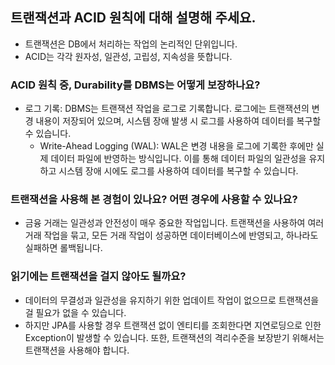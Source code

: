## 트랜잭션과 ACID 원칙에 대해 설명해 주세요.
- 트랜잭션은 DB에서 처리하는 작업의 논리적인 단위입니다. 
- ACID는 각각 원자성, 일관성, 고립성, 지속성을 뜻합니다.


### ACID 원칙 중, Durability를 DBMS는 어떻게 보장하나요?
- 로그 기록: DBMS는 트랜잭션 작업을 로그로 기록합니다. 로그에는 트랜잭션의 변경 내용이 저장되어 있으며, 시스템 장애 발생 시 로그를 사용하여 데이터를 복구할 수 있습니다.
  - Write-Ahead Logging (WAL): WAL은 변경 내용을 로그에 기록한 후에만 실제 데이터 파일에 반영하는 방식입니다. 이를 통해 데이터 파일의 일관성을 유지하고 시스템 장애 시에도 로그를 사용하여 데이터를 복구할 수 있습니다.

### 트랜잭션을 사용해 본 경험이 있나요? 어떤 경우에 사용할 수 있나요?
- 금융 거래는 일관성과 안전성이 매우 중요한 작업입니다. 트랜잭션을 사용하여 여러 거래 작업을 묶고, 모든 거래 작업이 성공하면 데이터베이스에 반영되고, 하나라도 실패하면 롤백됩니다.

### 읽기에는 트랜잭션을 걸지 않아도 될까요?
- 데이터의 무결성과 일관성을 유지하기 위한 업데이트 작업이 없으므로 트랜잭션을 걸 필요가 없을 수 있습니다.
- 하지만 JPA를 사용할 경우 트랜잭션 없이 엔티티를 조회한다면 지연로딩으로 인한 Exception이 발생할 수 있습니다. 또한, 트랜잭션의 격리수준을 보장받기 위해서는 트랜잭션을 사용해야 합니다.